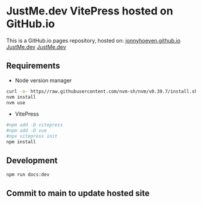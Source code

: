 # JustMe.dev VitePress hosted on GitHub.io

This is a GitHub.io pages repository, hosted on:
[jonnyhoeven.github.io](https://jonnyhoeven.github.io)
[JustMe.dev](https://justme.dev)
[JustMe.dev](https://justme.dev)

## Requirements

- Node version manager

```bash
curl -o- https//raw.githubusercontent.com/nvm-sh/nvm/v0.39.7/install.sh | bash
nvm install
nvm use
```

- VitePress

```bash
#npm add -D vitepress
#npm add -D vue
#npx vitepress init
npm install
```

## Development

```bash
npm run docs:dev
```

## Commit to main to update hosted site
